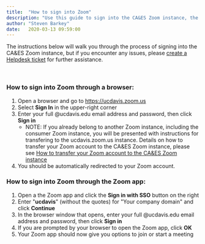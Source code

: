 ```yaml
---
title:  "How to sign into Zoom"
description: "Use this guide to sign into the CA&ES Zoom instance, the video conferencing solution available on campus."
author: "Steven Barkey"
date:   2020-03-13 09:59:00
---
```

<p>The instructions below will walk you through the process of signing into the CA&ES Zoom instance, but if you encounter any issues, please <a class="external-link" href="https://caeshelp.ucdavis.edu" target="_blank">create a Helpdesk ticket</a> for further assistance.</p>
<br />

<h3>How to sign into Zoom through a browser:</h3>
<ol style="PADDING-LEFT: 30px">
  <li>Open a browser and go to <a class="external-link" href="https://ucdavis.zoom.us" target="_blank">https://ucdavis.zoom.us</a></li>
  <li>Select <b>Sign In</b> in the upper-right corner</li>
  <li>Enter your full @ucdavis.edu email address and password, then click <b>Sign in</b>
    <ul style="PADDING-LEFT: 20px">
      <li>NOTE: If you already belong to another Zoom instance, including the consumer Zoom instance, you will be presented with instructions for transfering to the ucdavis.zoom.us instance.  Details on how to transfer your Zoom account to the CA&ES Zoom instance, please see <a class="external-link" href="https://computing.caes.ucdavis.edu/documentation/helpdesk/how-to-transfer-to-campus-zoom-instance" target="_blank">How to transfer your Zoom account to the CA&ES Zoom instance</a></li>
    </ul>
  </li>
  <li>You should be automatically redirected to your Zoom account.</li>
</ol>

<h3>How to sign into Zoom through the Zoom app:</h3>
<ol style="PADDING-LEFT: 30px">
  <li>Open a the Zoom app and click the <b>Sign in with SSO</b> button on the right</li>
  <li>Enter "<b>ucdavis</b>" (without the quotes) for "Your company domain" and click <b>Continue</b></li>
  <li>In the browser window that opens, enter your full @ucdavis.edu email address and password, then click <b>Sign in</b></li>
  <li>If you are prompted by your browser to open the Zoom app, click <b>OK</b></li>
  <li>Your Zoom app should now give you options to join or start a meeting</li>
</ol>
